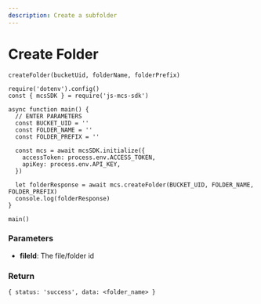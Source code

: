 ```yaml
---
description: Create a subfolder
---
```


# Create Folder

`createFolder(bucketUid, folderName, folderPrefix)`

```
require('dotenv').config()
const { mcsSDK } = require('js-mcs-sdk')

async function main() {
  // ENTER PARAMETERS
  const BUCKET_UID = ''
  const FOLDER_NAME = ''
  const FOLDER_PREFIX = ''

  const mcs = await mcsSDK.initialize({
    accessToken: process.env.ACCESS_TOKEN,
    apiKey: process.env.API_KEY,
  })
  
  let folderResponse = await mcs.createFolder(BUCKET_UID, FOLDER_NAME, FOLDER_PREFIX)
  console.log(folderResponse)
}

main()
```

### Parameters

* **fileId**: The file/folder id

### Return

```
{ status: 'success', data: <folder_name> }
```
